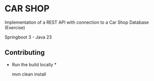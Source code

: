 CAR SHOP
========

Implementation of a REST API with connection to a Car Shop Database (Exercise)

Springboot 3 - Java 23



Contributing
------------

* Run the build locally *

  mvn clean install

